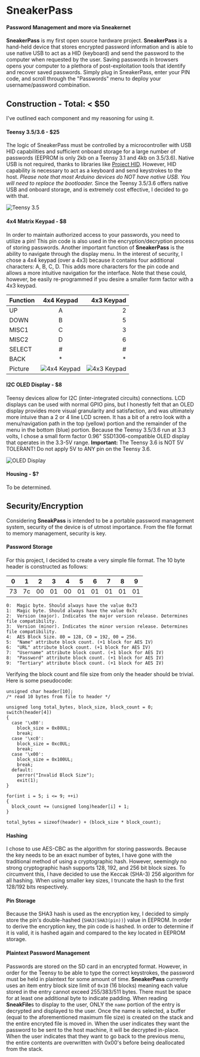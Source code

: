 # SneakerPass

#### Password Management and more via Sneakernet

**SneakerPass** is my first open source hardware project. **SneakerPass** is a hand-held device that stores encrypted password information and is able to use native USB to act as a HID (keyboard) and send the password to the computer when requested by the user. Saving passwords in browsers opens your computer to a plethora of post-exploitation tools that identify and recover saved passwords. Simply plug in SneakerPass, enter your PIN code, and scroll through the "Passwords" menu to deploy your username/password combination.

## Construction - Total: < $50
I've outlined each component and my reasoning for using it.

#### Teensy 3.5/3.6 - $25
The logic of SneakerPass must be controlled by a microcontroller with USB HID capabilities and sufficient onboard storage for a large number of passwords (EEPROM is only 2kb on a Teensy 3.1 and 4kb on 3.5/3.6). Native USB is not required, thanks to libraries like [Project HID](https://github.com/NicoHood/HID). However, HID capability is necessary to act as a keyboard and send keystrokes to the host. *Please note that most Arduino devices do NOT have native USB. You will need to replace the bootloader.* Since the Teensy 3.5/3.6 offers native USB and onboard storage, and is extremely cost effective, I decided to go with that.

![Teensy 3.5](https://i.imgur.com/3qCAATn.png)

#### 4x4 Matrix Keypad - $8
In order to maintain authorized access to your passwords, you need to utilize a pin! This pin code is also used in the encryption/decryption process of storing passwords. Another important function of **SneakerPass** is the ability to navigate through the display menu. In the interest of security, I chose a 4x4 keypad (over a 4x3) because it contains four additional characters: A, B, C, D. This adds more characters for the pin code and allows a more intuitive navigation for the interface. Note that these could, however, be easily re-programmed if you desire a smaller form factor with a 4x3 keypad.

| Function  | 4x4 Keypad | 4x3 Keypad |
| --------- |:----------:| ----------:|
| UP        | A          | 2          |
| DOWN      | B          | 5          |
| MISC1     | C          | 3          |
| MISC2     | D          | 6          |
| SELECT    | #          | #          |
| BACK      | *          | *          |
| Picture   | ![4x4 Keypad](https://i.imgur.com/zZSavqJ.png) | ![4x3 Keypad](https://i.imgur.com/0lnXfcU.png) |


#### I2C OLED Display - $8

Teensy devices allow for I2C (inter-integrated circuits) connections. LCD displays can be used with normal GPIO pins, but I honestly felt that an OLED display provides more visual granularity and satisfaction, and was ultimately more intuive than a 2 or 4 line LCD screen. It has a bit of a retro look with a menu/navigation path in the top (yellow) portion and the remainder of the menu in the bottom (blue) portion. Because the Teensy 3.5/3.6 run at 3.3 volts, I chose a small form factor 0.96" SSD1306-compatible OLED display that operates in the 3.3-5V range. **Important:** The Teensy 3.6 is NOT 5V TOLERANT! Do not apply 5V to ANY pin on the Teensy 3.6. 

![OLED Display](https://i.imgur.com/Se4aocs.png)


#### Housing - $?
To be determined.

## Security/Encryption

Considering **SneakPass** is intended to be a portable password management system, security of the device is of utmost importance. From the file format to memory management, security is key.

#### Password Storage
For this project, I decided to create a very simple file format. The 10 byte header is constructed as follows:

| 0  | 1  | 2  | 3  | 4  | 5  | 6  | 7  | 8  | 9  |
|:--:|:--:|:--:|:--:|:--:|:--:|:--:|:--:|:--:|:--:|
| 73 | 7c | 00 | 01 | 00 | 01 | 01 | 01 | 01 | 01 |

    0:  Magic byte. Should always have the value 0x73
    1:  Magic byte. Should always have the value 0x7c
    2:  Version (major). Indicates the major version release. Determines file compatibility.
    3:  Version (minor). Indicates the minor version release. Determines file compatibility.
    4:  AES Block Size. 80 = 128, C0 = 192, 00 = 256.
    5:  "Name" attribute block count. (+1 block for AES IV)
    6:  "URL" attribute block count. (+1 block for AES IV)
    7:  "Username" attribute block count. (+1 block for AES IV)
    8:  "Password" attribute block count. (+1 block for AES IV)
    9:  "Tertiary" attribute block count. (+1 block for AES IV)
    
Verifying the block count and file size from only the header should be trivial. Here is some pseudocode:

    unsigned char header[10];
    /* read 10 bytes from file to header */
    
    unsigned long total_bytes, block_size, block_count = 0;
    switch(header[4])
    {
      case '\x80':
        block_size = 0x80UL;
        break;
      case '\xc0':
        block_size = 0xc0UL;
        break;
      case '\x00':
        block_size = 0x100UL;
        break;
      default:
        perror("Invalid Block Size");
        exit(1);
    }
    
    for(int i = 5; i <= 9; ++i)
    {
      block_count += (unsigned long)header[i] + 1;
    }
    
    total_bytes = sizeof(header) + (block_size * block_count);
   
#### Hashing

I chose to use AES-CBC as the algorithm for storing passwords. Because the key needs to be an exact number of bytes, I have gone with the traditional method of using a cryptographic hash. However, seemingly no strong cryptographic hash supports 128, 192, and 256 bit block sizes. To circumvent this, I have decided to use the Keccak (SHA-3) 256 algorithm for all hashing. When using smaller key sizes, I truncate the hash to the first 128/192 bits respectively.

#### Pin Storage

Because the SHA3 hash is used as the encryption key, I decided to simply store the pin's double-hashed (`SHA3(SHA3(pin))`) value in EEPROM. In order to derive the encryption key, the pin code is hashed. In order to determine if it is valid, it is hashed again and compared to the key located in EEPROM storage.


#### Plaintext Password Management

Passwords are stored on the SD card in an encrypted format. However, in order for the Teensy to be able to type the correct keystrokes, the password must be held in plaintext for some amount of time. **SneakerPass** currently uses an item entry block size limit of `0x10` (16 blocks) meaning each value stored in the entry cannot exceed 255/383/511 bytes. There must be space for at least one additional byte to indicate padding. When reading **SneakFile**s to display to the user, ONLY the `name` portion of the entry is decrypted and displayed to the user. Once the name is selected, a buffer (equal to the aforementioned maximum file size) is created on the stack and the entire encryted file is moved in. When the user indicates they want the password to be sent to the host machine, it will be decrypted in-place. When the user indicates that they want to go back to the previous menu, the entire contents are overwritten with 0x00's before being deallocated from the stack. 
